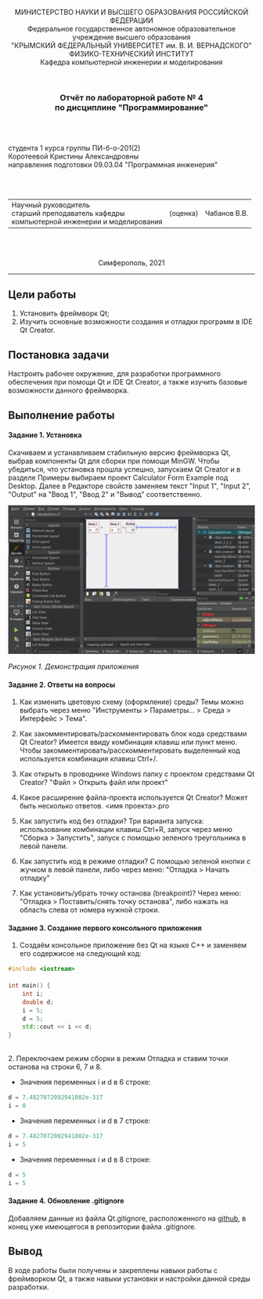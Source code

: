 <p align="center">МИНИСТЕРСТВО НАУКИ  И ВЫСШЕГО ОБРАЗОВАНИЯ РОССИЙСКОЙ ФЕДЕРАЦИИ<br>
Федеральное государственное автономное образовательное учреждение высшего образования<br>
"КРЫМСКИЙ ФЕДЕРАЛЬНЫЙ УНИВЕРСИТЕТ им. В. И. ВЕРНАДСКОГО"<br>
ФИЗИКО-ТЕХНИЧЕСКИЙ ИНСТИТУТ<br>
Кафедра компьютерной инженерии и моделирования</p>
<br>
<h3 align="center">Отчёт по лабораторной работе № 4<br> по дисциплине "Программирование"</h3>

<br><br>

<p>студента 1 курса группы ПИ-б-о-201(2)<br>
Коротеевой Кристины Александровны<br>
направления подготовки 09.03.04 "Программная инженерия"</p>


<br><br>
<table>
<tr><td>Научный руководитель<br> старший преподаватель кафедры<br> компьютерной инженерии и моделирования</td>
<td>(оценка)</td>
<td>Чабанов В.В.</td>
</tr>
</table>
<br><br>

<p align="center">Симферополь, 2021</p>
<hr>


## Цели работы

1. Установить фреймворк Qt;
2. Изучить основные возможности создания и отладки программ в IDE Qt Creator.

## Постановка задачи

Настроить рабочее окружение, для разработки программного обеспечения при помощи Qt и IDE Qt Creator, а также изучить базовые возможности данного фреймворка.

## Выполнение работы  


#### Задание 1. Установка

Скачиваем и устанавливаем стабильную версию фреймворка Qt, выбрав компоненты Qt для сборки при помощи MinGW. Чтобы убедиться, что установка прошла успешно, запускаем Qt Creator и в разделе Примеры выбираем проект Calculator Form Example под Desktop. Далее в Редакторе свойств заменяем текст "Input 1", "Input 2", "Output" на "Ввод 1", "Ввод 2" и "Вывод" соответственно. 

![](./pictures/mainscreen.png)

*Рисунок 1. Демонстрация приложения*

#### Задание 2. Ответы на вопросы

1. Как изменить цветовую схему (оформление) среды?
Темы можно выбрать через меню "Инструменты > Параметры... > Среда > Интерфейс > Тема". 

2. Как закомментировать/раскомментировать блок кода средствами Qt Creator? Имеется ввиду комбинация клавиш или пункт меню.
Чтобы закомментировать/расскомментировать выделенный код используется комбинация клавиш Ctrl+/.

3. Как открыть в проводнике Windows папку с проектом средствами Qt Creator?
"Файл > Открыть файл или проект"

4. Какое расширение файла-проекта используется Qt Creator? Может быть несколько ответов.
<имя проекта>.pro 

5. Как запустить код без отладки?
Три варианта запуска: использование комбинации клавиш Ctrl+R, запуск через меню "Сборка > Запустить", запуск с помощью зеленого треугольника в левой панели.

6. Как запустить код в режиме отладки?
С помощью зеленой кнопки с жучком в левой панели, либо через меню: "Отладка > Начать отладку"

7. Как установить/убрать точку останова (breakpoint)?
Через меню: "Отладка > Поставить/снять точку останова", либо нажать на область слева от номера нужной строки.

#### Задание 3. Создание первого консольного приложения
1. Создаём консольное приложение без Qt на языке С++ и заменяем его содержисое на следующий код:

```C++
#include <iostream>
 
int main() {
    int i;
    double d;
    i = 5;
    d = 5;
    std::cout << i << d;
}
```
<br> 
2. Переключаем режим сборки в режим Отладка и ставим точки останова на строки 6, 7 и 8.

* Значения  переменных i и d в 6 строке:
```C++
d = 7.4827072092941802e-317
i = 0
```

* Значения  переменных i и d в 7 строке:
```C++
d = 7.4827072092941802e-317
i = 5
```

* Значения  переменных i и d в 8 строке:
```C++
d = 5
i = 5
```

#### Задание 4. Обновление .gitignore
Добавляем данные из файла Qt.gitignore, расположенного на [github](https://github.com/github/gitignore), в конец уже имеющегося в репозитории файла .gitignore.


## Вывод

В ходе работы были получены и закреплены навыки работы с фреймворком Qt, а также навыки установки и настройки данной среды разработки.